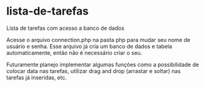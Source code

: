 # lista-de-tarefas
Lista de tarefas com acesso a banco de dados

Acesse o arquivo connection.php na pasta php para mudar seu nome de usuário e senha. Esse arquivo já cria um banco de dados e tabela automaticamente, então não é necessário criar o seu.

Futuramente planejo implementar algumas funções como a possibilidade de colocar data nas tarefas, utilizar drag and drop (arrastar e soltar) nas tarefas já inseridas, etc. 
